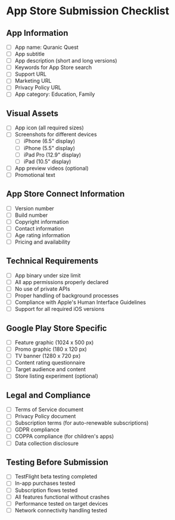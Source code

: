 # App Store Submission Checklist

## App Information
- [ ] App name: Quranic Quest
- [ ] App subtitle
- [ ] App description (short and long versions)
- [ ] Keywords for App Store search
- [ ] Support URL
- [ ] Marketing URL
- [ ] Privacy Policy URL
- [ ] App category: Education, Family

## Visual Assets
- [ ] App icon (all required sizes)
- [ ] Screenshots for different devices
  - [ ] iPhone (6.5" display)
  - [ ] iPhone (5.5" display)
  - [ ] iPad Pro (12.9" display)
  - [ ] iPad (10.5" display)
- [ ] App preview videos (optional)
- [ ] Promotional text

## App Store Connect Information
- [ ] Version number
- [ ] Build number
- [ ] Copyright information
- [ ] Contact information
- [ ] Age rating information
- [ ] Pricing and availability

## Technical Requirements
- [ ] App binary under size limit
- [ ] All app permissions properly declared
- [ ] No use of private APIs
- [ ] Proper handling of background processes
- [ ] Compliance with Apple's Human Interface Guidelines
- [ ] Support for all required iOS versions

## Google Play Store Specific
- [ ] Feature graphic (1024 x 500 px)
- [ ] Promo graphic (180 x 120 px)
- [ ] TV banner (1280 x 720 px)
- [ ] Content rating questionnaire
- [ ] Target audience and content
- [ ] Store listing experiment (optional)

## Legal and Compliance
- [ ] Terms of Service document
- [ ] Privacy Policy document
- [ ] Subscription terms (for auto-renewable subscriptions)
- [ ] GDPR compliance
- [ ] COPPA compliance (for children's apps)
- [ ] Data collection disclosure

## Testing Before Submission
- [ ] TestFlight beta testing completed
- [ ] In-app purchases tested
- [ ] Subscription flows tested
- [ ] All features functional without crashes
- [ ] Performance tested on target devices
- [ ] Network connectivity handling tested
